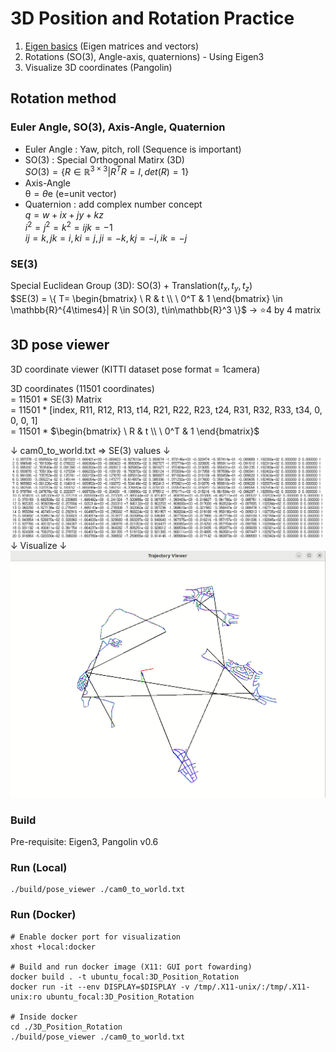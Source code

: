 # 3D Position and Rotation Practice 
1. [Eigen basics](https://eigen.tuxfamily.org/dox/) (Eigen matrices and vectors)
2. Rotations (SO(3), Angle-axis, quaternions) - Using Eigen3
3. Visualize 3D coordinates (Pangolin)


## Rotation method
### Euler Angle, SO(3), Axis-Angle, Quaternion
- Euler Angle : Yaw, pitch, roll (Sequence is important)  
- SO(3) : Special Orthogonal Matirx (3D)  
$SO(3) = \{ R \in \mathbb{R}^{3\times3} | R^TR=I, det(R)=1\}$  
- Axis-Angle  
$\mathbb{\theta} = \theta\mathrm{e}$ ($\mathrm{e}$=unit vector)
- Quaternion : add complex number concept  
$q = w +ix+ jy + kz$  
$i^2=j^2=k^2=ijk=-1$  
$ij=k, jk=i, ki=j, ji=-k, kj=-i, ik=-j$  

### SE(3)
Special Euclidean Group (3D): SO(3) + Translation($t_x, t_y, t_z$)  
$SE(3) = \{ T=
\begin{bmatrix}
\ R & t \\
\ 0^T & 1
\end{bmatrix}
\in \mathbb{R}^{4\times4}| R \in SO(3), t\in\mathbb{R}^3
\}$  -> ⭐4 by 4 matrix  

## 3D pose viewer
3D coordinate viewer (KITTI dataset pose format = 1camera)

3D coordinates (11501 coordinates)  
= 11501 * SE(3) Matrix  
= 11501 * [index, R11, R12, R13, t14, R21, R22, R23, t24, R31, R32, R33, t34, 0, 0, 0, 1]  
= 11501 * $\begin{bmatrix}
\ R & t \\
\ 0^T & 1
\end{bmatrix}$

↓ cam0_to_world.txt => SE(3) values ↓
![](./img/cam0_data.png)
↓ Visualize ↓
![](./img/3d_pose_viewer.gif)


### Build 
Pre-requisite: Eigen3, Pangolin v0.6

### Run (Local)

```
./build/pose_viewer ./cam0_to_world.txt
```


### Run (Docker)

```
# Enable docker port for visualization
xhost +local:docker

# Build and run docker image (X11: GUI port fowarding)
docker build . -t ubuntu_focal:3D_Position_Rotation
docker run -it --env DISPLAY=$DISPLAY -v /tmp/.X11-unix/:/tmp/.X11-unix:ro ubuntu_focal:3D_Position_Rotation

# Inside docker
cd ./3D_Position_Rotation
./build/pose_viewer ./cam0_to_world.txt
```

